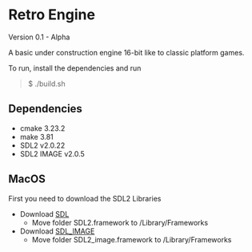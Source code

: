 # Retro Engine

Version 0.1 - Alpha

A basic under construction engine 16-bit like to classic platform games.

To run, install the dependencies and run
> $ ./build.sh

## Dependencies

- cmake 3.23.2
- make 3.81
- SDL2 v2.0.22
- SDL2 IMAGE v2.0.5

## MacOS

First you need to download the SDL2 Libraries

- Download [SDL](https://www.libsdl.org/release/SDL2-2.0.22.dmg)
  - Move folder SDL2.framework to /Library/Frameworks 
- Download [SDL_IMAGE](https://www.libsdl.org/projects/SDL_image/release/SDL2_image-2.0.5.dmg)
    - Move folder SDL2_image.framework to /Library/Frameworks


